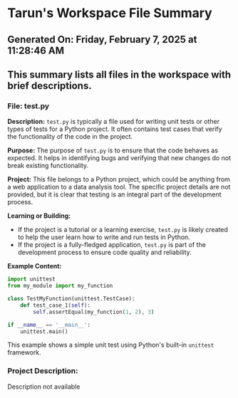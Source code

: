 # Tarun's Workspace File Summary
## Generated On: Friday, February 7, 2025 at 11:28:46 AM
This summary lists all files in the workspace with brief descriptions.
---
### File: test.py

**Description:**
`test.py` is typically a file used for writing unit tests or other types of tests for a Python project. It often contains test cases that verify the functionality of the code in the project.

**Purpose:**
The purpose of `test.py` is to ensure that the code behaves as expected. It helps in identifying bugs and verifying that new changes do not break existing functionality.

**Project:**
This file belongs to a Python project, which could be anything from a web application to a data analysis tool. The specific project details are not provided, but it is clear that testing is an integral part of the development process.

**Learning or Building:**
- If the project is a tutorial or a learning exercise, `test.py` is likely created to help the user learn how to write and run tests in Python.
- If the project is a fully-fledged application, `test.py` is part of the development process to ensure code quality and reliability.

**Example Content:**
```python
import unittest
from my_module import my_function

class TestMyFunction(unittest.TestCase):
    def test_case_1(self):
        self.assertEqual(my_function(1, 2), 3)

if __name__ == '__main__':
    unittest.main()
```

This example shows a simple unit test using Python's built-in `unittest` framework. 
### Project Description:
 Description not available
